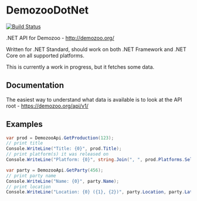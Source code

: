 # DemozooDotNet

[![Build Status](https://travis-ci.com/gsuberland/DemozooDotNet.svg?branch=master)](https://travis-ci.com/gsuberland/DemozooDotNet)

.NET API for Demozoo - http://demozoo.org/

Written for .NET Standard, should work on both .NET Framework and .NET Core on all supported platforms.

This is currently a work in progress, but it fetches some data.

## Documentation

The easiest way to understand what data is available is to look at the API root - https://demozoo.org/api/v1/

## Examples

```c#
var prod = DemozooApi.GetProduction(123);
// print title
Console.WriteLine("Title: {0}", prod.Title);
// print platform(s) it was released on
Console.WriteLine("Platform: {0}", string.Join(", ", prod.Platforms.Select(plat => plat.Name)));

var party = DemozooApi.GetParty(456);
// print party name
Console.WriteLine("Name: {0}", party.Name);
// print location
Console.WriteLine("Location: {0} ({1}, {2})", party.Location, party.Latitude, party.Longitude);
```

